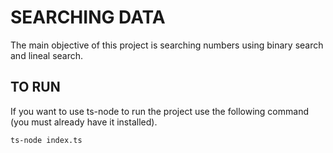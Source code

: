 # SEARCHING DATA

The main objective of this project is searching numbers using binary search and lineal search.

## TO RUN

If you want to use ts-node to run the project use the following command (you must already have it installed).

``ts-node index.ts``